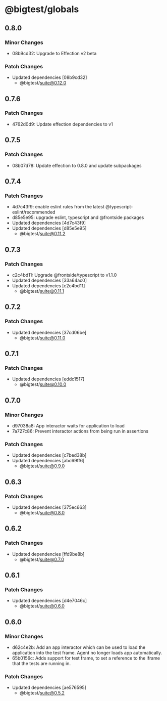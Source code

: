 # @bigtest/globals

## 0.8.0

### Minor Changes

- 08b9cd32: Upgrade to Effection v2 beta

### Patch Changes

- Updated dependencies [08b9cd32]
  - @bigtest/suite@0.12.0

## 0.7.6

### Patch Changes

- 4762d0d9: Update effection dependencies to v1

## 0.7.5

### Patch Changes

- 08b07d78: Update effection to 0.8.0 and update subpackages

## 0.7.4

### Patch Changes

- 4d7c43f9: enable eslint rules from the latest @typescript-eslint/recommended
- d85e5e95: upgrade eslint, typescript and @frontside packages
- Updated dependencies [4d7c43f9]
- Updated dependencies [d85e5e95]
  - @bigtest/suite@0.11.2

## 0.7.3

### Patch Changes

- c2c4bd11: Upgrade @frontside/typescript to v1.1.0
- Updated dependencies [33a64ac0]
- Updated dependencies [c2c4bd11]
  - @bigtest/suite@0.11.1

## 0.7.2

### Patch Changes

- Updated dependencies [37cd06be]
  - @bigtest/suite@0.11.0

## 0.7.1

### Patch Changes

- Updated dependencies [eddc1517]
  - @bigtest/suite@0.10.0

## 0.7.0

### Minor Changes

- d97038a8: App interactor waits for application to load
- 7a727c86: Prevent interactor actions from being run in assertions

### Patch Changes

- Updated dependencies [c7bed38b]
- Updated dependencies [abc69ff6]
  - @bigtest/suite@0.9.0

## 0.6.3

### Patch Changes

- Updated dependencies [375ec663]
  - @bigtest/suite@0.8.0

## 0.6.2

### Patch Changes

- Updated dependencies [ffd9be8b]
  - @bigtest/suite@0.7.0

## 0.6.1

### Patch Changes

- Updated dependencies [d4e7046c]
  - @bigtest/suite@0.6.0

## 0.6.0

### Minor Changes

- d62c4e2b: Add an app interactor which can be used to load the application into the test frame. Agent no longer loads app automatically.
- 65b0156c: Adds support for test frame, to set a reference to the iframe that the tests are running in.

### Patch Changes

- Updated dependencies [ae576595]
  - @bigtest/suite@0.5.2
